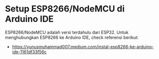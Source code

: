 # Setup ESP8266/NodeMCU di Arduino IDE

ESP8266/NodeMCU adalah versi terdahulu dari ESP32.
Untuk menghubungkan ESP8266 ke Arduino IDE, check referensi berikut:
- https://yunusmuhammad007.medium.com/instal-esp8266-ke-arduino-ide-1161df33f56c